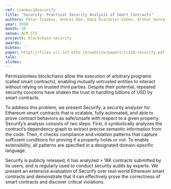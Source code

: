 ```yaml
---
ref: tsankov18securify
title: "Securify: Practical Security Analysis of Smart Contracts"
authors: Petar Tsankov, Andrei Dan, Dana Drachsler-Cohen, Arthur Gervais, Florian Bünzli, Martin Vechev
year: 2018
month: 10
venue: ACM CCS
projects: blockchain-security
awards:
bibtex: ''
paper: https://files.sri.inf.ethz.ch/website/papers/ccs18-securify.pdf
talk: 
slides: 
---
```


Permissionless blockchains allow the execution of arbitrary programs (called smart contracts), enabling mutually untrusted entities to interact without relying on trusted third parties. Despite their potential, repeated security concerns have shaken the trust in handling billions of USD by smart contracts. 

To address this problem, we present Securify, a security analyzer for Ethereum smart contracts that is scalable, fully automated, and able to prove contract behaviors as safe/unsafe with respect to a given property. Securify’s analysis consists of two steps. First, it symbolically analyzes the contract’s dependency graph to extract precise semantic information from the code. Then, it checks compliance and violation patterns that capture sufficient conditions for proving if a property holds or not. To enable extensibility, all patterns are specified in a designated domain-specific language.

Securify is publicly released, it has analyzed > 18K contracts submitted by its users, and is regularly used to conduct security audits by experts. We present an extensive evaluation of Securify over real-world Ethereum smart contracts and demonstrate that it can effectively prove the correctness of smart contracts and discover critical violations.
